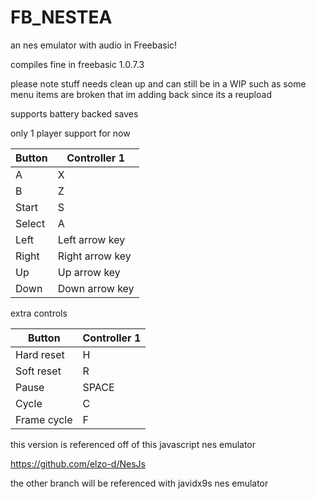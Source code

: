# FB_NESTEA
an nes emulator with audio in Freebasic!

compiles fine in freebasic 1.0.7.3

please note stuff needs clean up and can still be in a WIP
such as some menu items are broken
that im adding back since its a reupload

supports battery backed saves

only 1 player support for now

| Button | Controller 1    | 
| ------ | --------------- | 
| A      | X               | 
| B      | Z               | 
| Start  | S               | 
| Select | A               | 
| Left   | Left arrow key  | 
| Right  | Right arrow key | 
| Up     | Up arrow key    | 
| Down   | Down arrow key  | 


 extra controls

| Button      | Controller 1    | 
| ----------- | --------------- | 
| Hard reset  | H               | 
| Soft reset  | R               | 
| Pause       | SPACE           |
| Cycle       | C               |
| Frame cycle | F               |

this version is referenced off
of this javascript nes emulator

https://github.com/elzo-d/NesJs

the other branch will be referenced with
javidx9s nes emulator 
